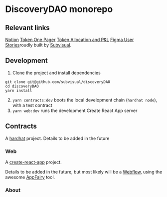 # DiscoveryDAO monorepo

[notion]: https://www.notion.so/fractal-/Discovery-DAO-0b8ada556f544e219e4756032f97c0e7
[cra]: https://create-react-app.dev/
[hardhat]: https://hardhat.org/
[webflow]: https://webflow.com/
[appfairy]: https://github.com/DAB0mB/Appfairy
[subvisual]: https://subvisual.com/
[token-alloc]: https://docs.google.com/spreadsheets/d/1KPmg42jJYDyhaShfwE8DNzEl1pk99AGFQx56E9VfwFY/edit#gid=2019661501
[figma]: https://www.figma.com/file/pP7j75NZkAhL31C4hqwSNg/Stealth-DAO?node-id=3%3A4
[token-one-pager]: https://docs.google.com/document/d/1vswBT46bVJub2uGqz-fzuhznolyuRPwgkxJtFfz5FmE/edit#heading=h.w7ipbahzitg7

## Relevant links

[Notion][notion]
[Token One Pager][token-one-pager]
[Token Allocation and P&L][token-alloc]
[Figma User Stories][figma]roudly built by [Subvisual][subvisual].

## Development

1. Clone the project and install dependencies

```
git clone git@github.com/subvisual/discoveryDAO
cd discoveryDAO
yarn install
```

2. `yarn contracts:dev` boots the local development chain (`hardhat node`), with a test contract
3. `yarn web:dev` runs the development Create React App server

## Contracts

A [hardhat][hardhat] project. Details to be added in the future

### Web

A [create-react-app][cra] project.

Details to be added in the future, but most likely will be a [Webflow][webflow],
using the awesome [AppFairy][appfairy] tool.

### About


